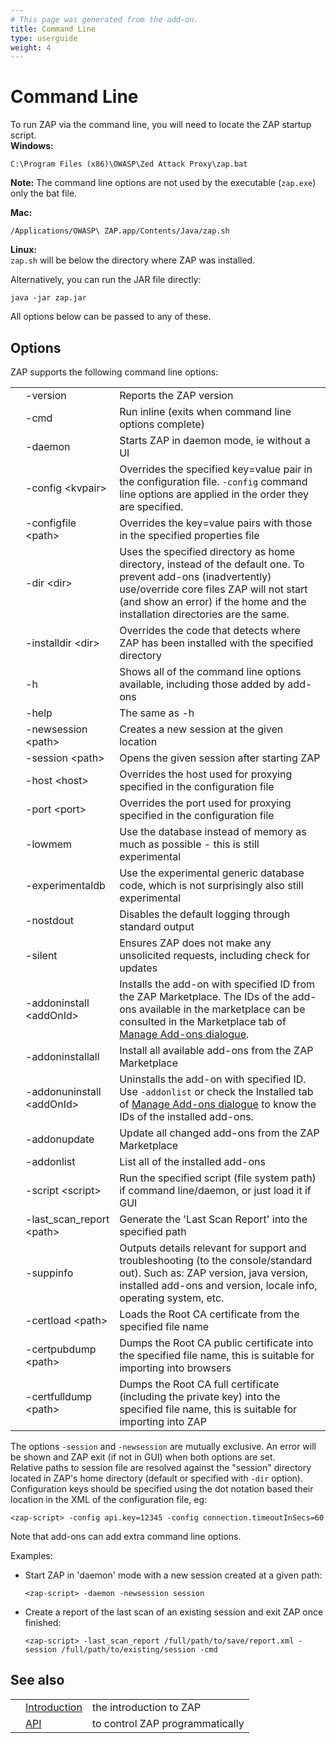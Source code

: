 ```yaml
---
# This page was generated from the add-on.
title: Command Line
type: userguide
weight: 4
---
```


# Command Line

To run ZAP via the command line, you will need to locate the ZAP startup script.  
**Windows:**

```
C:\Program Files (x86)\OWASP\Zed Attack Proxy\zap.bat
```

**Note:** The command line options are not used by the executable (`zap.exe`) only the bat file.

**Mac:**

```
/Applications/OWASP\ ZAP.app/Contents/Java/zap.sh
```

**Linux:**  
`zap.sh` will be below the directory where ZAP was installed.

Alternatively, you can run the JAR file directly:

```
java -jar zap.jar
```

All options below can be passed to any of these.

## Options

ZAP supports the following command line options:

|     |                             |                                                                                                                                                                                                                                          |
| --- | --------------------------- | ---------------------------------------------------------------------------------------------------------------------------------------------------------------------------------------------------------------------------------------- |
|     | -version                    | Reports the ZAP version                                                                                                                                                                                                                  |
|     | -cmd                        | Run inline (exits when command line options complete)                                                                                                                                                                                    |
|     | -daemon                     | Starts ZAP in daemon mode, ie without a UI                                                                                                                                                                                               |
|     | -config \<kvpair\>          | Overrides the specified key=value pair in the configuration file. `-config` command line options are applied in the order they are specified.                                                                                            |
|     | -configfile \<path\>        | Overrides the key=value pairs with those in the specified properties file                                                                                                                                                                |
|     | -dir \<dir\>                | Uses the specified directory as home directory, instead of the default one. To prevent add-ons (inadvertently) use/override core files ZAP will not start (and show an error) if the home and the installation directories are the same. |
|     | -installdir \<dir\>         | Overrides the code that detects where ZAP has been installed with the specified directory                                                                                                                                                |
|     | -h                          | Shows all of the command line options available, including those added by add-ons                                                                                                                                                        |
|     | -help                       | The same as -h                                                                                                                                                                                                                           |
|     | -newsession \<path\>        | Creates a new session at the given location                                                                                                                                                                                              |
|     | -session \<path\>           | Opens the given session after starting ZAP                                                                                                                                                                                               |
|     | -host \<host\>              | Overrides the host used for proxying specified in the configuration file                                                                                                                                                                 |
|     | -port \<port\>              | Overrides the port used for proxying specified in the configuration file                                                                                                                                                                 |
|     | -lowmem                     | Use the database instead of memory as much as possible - this is still experimental                                                                                                                                                      |
|     | -experimentaldb             | Use the experimental generic database code, which is not surprisingly also still experimental                                                                                                                                            |
|     | -nostdout                   | Disables the default logging through standard output                                                                                                                                                                                     |
|     | -silent                     | Ensures ZAP does not make any unsolicited requests, including check for updates                                                                                                                                                          |
|     | -addoninstall \<addOnId\>   | Installs the add-on with specified ID from the ZAP Marketplace. The IDs of the add-ons available in the marketplace can be consulted in the Marketplace tab of [Manage Add-ons dialogue](/docs/desktop/ui/dialogs/manageaddons/).        |
|     | -addoninstallall            | Install all available add-ons from the ZAP Marketplace                                                                                                                                                                                   |
|     | -addonuninstall \<addOnId\> | Uninstalls the add-on with specified ID. Use `-addonlist` or check the Installed tab of [Manage Add-ons dialogue](/docs/desktop/ui/dialogs/manageaddons/) to know the IDs of the installed add-ons.                                      |
|     | -addonupdate                | Update all changed add-ons from the ZAP Marketplace                                                                                                                                                                                      |
|     | -addonlist                  | List all of the installed add-ons                                                                                                                                                                                                        |
|     | -script \<script\>          | Run the specified script (file system path) if command line/daemon, or just load it if GUI                                                                                                                                               |
|     | -last_scan_report \<path\>  | Generate the 'Last Scan Report' into the specified path                                                                                                                                                                                  |
|     | -suppinfo                   | Outputs details relevant for support and troubleshooting (to the console/standard out). Such as: ZAP version, java version, installed add-ons and version, locale info, operating system, etc.                                           |
|     | -certload \<path\>          | Loads the Root CA certificate from the specified file name                                                                                                                                                                               |
|     | -certpubdump \<path\>       | Dumps the Root CA public certificate into the specified file name, this is suitable for importing into browsers                                                                                                                          |
|     | -certfulldump \<path\>      | Dumps the Root CA full certificate (including the private key) into the specified file name, this is suitable for importing into ZAP                                                                                                     |

The options `-session` and `-newsession` are mutually exclusive. An error will be shown and ZAP exit (if not in GUI) when both options are set.  
Relative paths to session file are resolved against the "session" directory located in ZAP's home directory (default or specified with `-dir` option).  
Configuration keys should be specified using the dot notation based their location in the XML of the configuration file, eg:

```
<zap-script> -config api.key=12345 -config connection.timeoutInSecs=60
```

Note that add-ons can add extra command line options.

Examples:

- Start ZAP in 'daemon' mode with a new session created at a given path:

  ```
  <zap-script> -daemon -newsession session
  ```

- Create a report of the last scan of an existing session and exit ZAP once finished:

  ```
  <zap-script> -last_scan_report /full/path/to/save/report.xml -session /full/path/to/existing/session -cmd
  ```

## See also

|     |                                          |                                 |
| --- | ---------------------------------------- | ------------------------------- |
|     | [Introduction](/docs/desktop/)           | the introduction to ZAP         |
|     | [API](/docs/desktop/start/features/api/) | to control ZAP programmatically |

